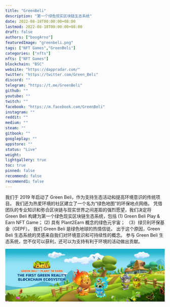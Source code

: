 ```yaml
---
title: "GreenBeli"
description: "第一个绿色现实区块链生态系统"
date: 2022-08-18T00:00:00+08:00
lastmod: 2022-08-18T00:00:00+08:00
draft: false
authors: ["boogArno"]
featuredImage: "greenbeli.png"
tags: ["NFT Games","GreenBeli"]
categories: ["nfts"]
nfts: ["NFT Games"]
blockchain: "BSC"
website: "https://dappradar.com/"
twitter: "https://twitter.com/Green_Beli"
discord: ""
telegram: "https://t.me/GreenBeli"
github: ""
youtube: ""
twitch: ""
facebook: "https://m.facebook.com/GreenBeli"
instagram: ""
reddit: ""
medium: ""
steam: ""
gitbook: ""
googleplay: ""
appstore: ""
status: "Live"
weight: 
lightgallery: true
toc: true
pinned: false
recommend: false
recommend1: false
---
```

我们于 2019 年启动了 Green Beli，作为支持生态活动和提高环境意识的传统项目。 我们还为热爱环境的社区建立了一个名为“绿色地图”的环保地点网络。
凭借团队的专业知识和弥合区块链与现实世界之间差距的强烈愿望，我们决定将 Green Beli 构建为第一个绿色现实区块链生态系统，包括 (1) Green Beli Play & Earn NFT Game； (2) 具有 Plant2Earn 概念的绿色元宇宙； （3）绿贝利环保基金（GEPF）。
我们 Green Beli 是绿色地球的热情信徒。 出于这个原因，Green Beli 生态系统的灵感来自我们对环境意识和可持续性的概念。 参与 Green Beli 生态系统，您不仅可以获利，还可以为支持有利于环境的活动做出贡献。

![1080x360](1080x360.jpg)